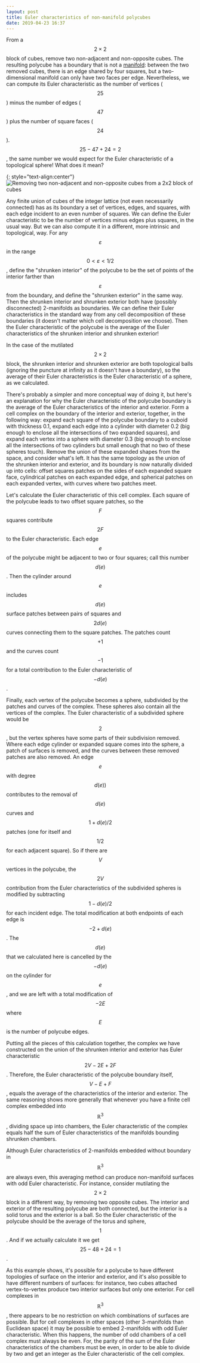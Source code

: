 ```yaml
---
layout: post
title: Euler characteristics of non-manifold polycubes
date: 2019-04-23 16:37
---
```

From a $$2\times 2$$ block of cubes, remove two non-adjacent and non-opposite cubes. The resulting polycube has a boundary that is not a [manifold](https://en.wikipedia.org/wiki/Manifold): between the two removed cubes, there is an edge shared by four squares, but a two-dimensional manifold can only have two faces per edge. Nevertheless, we can compute its Euler characteristic as the number of vertices ($$25$$) minus the number of edges ($$47$$) plus the number of square faces ($$24$$). $$25-47+24=2$$, the same number we would expect for the Euler characteristic of a topological sphere! What does it mean?

{: style="text-align:center"}
![Removing two non-adjacent and non-opposite cubes from a 2x2 block of cubes]({{site.baseurl}}/assets/2019/nonmanifold-polycube.svg)

Any finite union of cubes of the integer lattice (not even necessarily connected) has as its boundary a set of vertices, edges, and squares, with each edge incident to an even number of squares. We can define the Euler characteristic to be the number of vertices minus edges plus squares, in the usual way. But we can also compute it in a different, more intrinsic and topological, way. For any $$\varepsilon$$ in the range $$0<\varepsilon<1/2$$, define the "shrunken interior" of the polycube to be the set of points of the interior farther than $$\varepsilon$$ from the boundary, and define the "shrunken exterior" in the same way. Then the shrunken interior and shrunken exterior both have (possibly disconnected) 2-manifolds as boundaries. We can define their Euler characteristics in the standard way from any cell decomposition of these boundaries (it doesn't matter which cell decomposition we choose). Then the Euler characteristic of the polycube is the average of the Euler characteristics of the shrunken interior and shrunken exterior!

In the case of the mutilated $$2\times 2$$ block, the shrunken interior and shrunken exterior are both topological balls (ignoring the puncture at infinity as it doesn't have a boundary), so the average of their Euler characteristics is the Euler characteristic of a sphere, as we calculated.

There's probably a simpler and more conceptual way of doing it, but here's an explanation for why the Euler characteristic of the polycube boundary is the average of the Euler characteristics of the interior and exterior. Form a cell complex on the boundary of the interior and exterior, together, in the following way: expand each square of the polycube boundary to a cuboid with thickness 0.1, expand each edge into a cylinder with diameter 0.2 (big enough to enclose all the intersections of two expanded squares), and expand each vertex into a sphere with diameter 0.3 (big enough to enclose all the intersections of two cylinders but small enough that no two of these spheres touch). Remove the union of these expanded shapes from the space, and consider what's left. It has the same topology as the union of the shrunken interior and exterior, and its boundary is now naturally divided up into cells: offset squares patches on the sides of each expanded square face, cylindrical patches on each expanded edge, and spherical patches on each expanded vertex, with curves where two patches meet.

Let's calculate the Euler characteristic of this cell complex. Each square of the polycube leads to two offset square patches, so the $$F$$ squares contribute  $$2F$$ to the Euler characteristic. Each edge $$e$$ of the polycube might be adjacent to two or four squares; call this number $$d(e)$$. Then the cylinder around $$e$$ includes $$d(e)$$ surface patches between pairs of squares and $$2d(e)$$ curves connecting them to the square patches. The patches count $$+1$$ and the curves count $$-1$$ for a total contribution to the Euler characteristic of $$-d(e)$$.

Finally, each vertex of the polycube becomes a sphere, subdivided by the patches and curves of the complex. These spheres also contain all the vertices of the complex. The Euler characteristic of a subdivided sphere would be $$2$$, but the vertex spheres have some parts of their subdivision removed. Where each edge cylinder or expanded square comes into the sphere, a patch of surfaces is removed, and the curves between these removed patches are also removed. An edge $$e$$ with degree $$d(e))$$ contributes to the removal of $$d(e)$$ curves and $$1+d(e)/2$$ patches (one for itself and $$1/2$$ for each adjacent square). So if there are $$V$$ vertices in the polycube, the $$2V$$ contribution from the Euler characteristics of the subdivided spheres is modified by subtracting $$1-d(e)/2$$ for each incident edge. The total modification at both endpoints of each edge is $$-2+d(e)$$. The $$d(e)$$ that we calculated here is cancelled by the $$-d(e)$$ on the cylinder for $$e$$, and we are left with a total modification of $$-2E$$ where $$E$$ is the number of polycube edges.

Putting all the pieces of this calculation together, the complex we have constructed on the union of the shrunken interior and exterior has Euler characteristic $$2V-2E+2F$$. Therefore, the Euler characteristic of the polycube boundary itself, $$V-E+F$$, equals the average of the characteristics of the interior and exterior. The same reasoning shows more generally that whenever you have a finite cell complex embedded into $$\mathbb{R}^3$$, dividing space up into chambers, the Euler characteristic of the complex equals half the sum of Euler characteristics of the manifolds bounding shrunken chambers.

Although Euler characteristics of 2-manifolds embedded without boundary in $$\mathbb{R}^3$$ are always even, this averaging method can produce non-manifold surfaces with odd Euler characteristic. For instance, consider mutilating the $$2\times 2$$ block in a different way, by removing two opposite cubes. The interior and exterior of the resulting polycube are both connected, but the interior is a solid torus and the exterior is a ball. So the Euler characteristic of the polycube should be the average of the torus and sphere, $$1$$. And if we actually calculate it we get $$25-48+24=1$$.

As this example shows, it's possible for a polycube to have different topologies of surface on the interior and exterior, and it's also possible to have different numbers of surfaces: for instance, two cubes attached vertex-to-vertex produce two interior surfaces but only one exterior. For cell complexes in $$\mathbb{R}^3$$, there appears to be no restriction on which combinations of surfaces are possible. But for cell complexes in other spaces (other 3-manifolds than Euclidean space) it may be possible to embed 2-manifolds with odd Euler characteristic. When this happens, the number of odd chambers of a cell complex must always be even. For, the parity of the sum of the Euler characteristics of the chambers must be even, in order to be able to divide by two and get an integer as the Euler characteristic of the cell complex.
